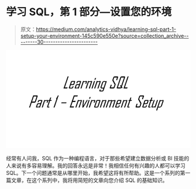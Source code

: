 # 学习 SQL，第 1 部分—设置您的环境

> 原文：<https://medium.com/analytics-vidhya/learning-sql-part-1-setup-your-environment-145c590e550e?source=collection_archive---------30----------------------->

![](img/16215939bae3fb162cbb8fc0a87892b5.png)

经常有人问我，SQL 作为一种编程语言，对于那些希望建立数据分析或 BI 技能的人来说有多容易理解。我的回答永远是非常！我相信任何有兴趣的人都可以学习 SQL。下一个问题通常是从哪里开始，我希望这将有所帮助。这是一个系列的第一篇文章，在这个系列中，我将用简短的文章向您介绍 SQL 的基础知识。